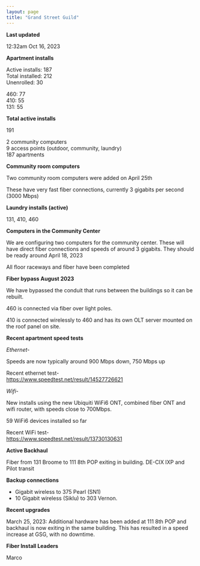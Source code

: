 ```yaml
---
layout: page
title: "Grand Street Guild"
---
```

**Last updated**

12:32am Oct 16, 2023

**Apartment installs**
 
Active installs: 187  
Total installed: 212  
Unenrolled: 30  

460: 77   
410: 55   
131: 55   

**Total active installs**

191

2 community computers   
9 access points (outdoor, community, laundry)   
187 apartments   


**Community room computers**

Two community room computers were added on April 25th

These have very fast fiber connections, currently 3 gigabits per second (3000 Mbps)

**Laundry installs (active)**

131, 410, 460

**Computers in the Community Center**

We are configuring two computers for the community center. These will have direct fiber connections and speeds of around 3 gigabits. They should be ready around April 18, 2023

All floor raceways and fiber have been completed

**Fiber bypass August 2023**

We have bypassed the conduit that runs between the buildings so it can be rebuilt.

460 is connected via fiber over light poles. 

410 is connected wirelessly to 460 and has its own OLT server mounted on the roof panel on site.

**Recent apartment speed tests**

*Ethernet-*

Speeds are now typically around 900 Mbps down, 750 Mbps up  

Recent ethernet test-  
https://www.speedtest.net/result/14527726621

*Wifi-*

New installs using the new Ubiquiti WiFi6 ONT, combined fiber ONT and wifi router, with speeds close to 700Mbps.  

59 WiFi6 devices installed so far

Recent WiFi test-  
https://www.speedtest.net/result/13730130631

**Active Backhaul**

Fiber from 131 Broome to 111 8th POP exiting in building. DE-CIX IXP and Pilot transit

**Backup connections**

- Gigabit wireless to 375 Pearl (SN1)  
- 10 Gigabit wireless (Siklu) to 303 Vernon. 

**Recent upgrades**

March 25, 2023: Additional hardware has been added at 111 8th POP and backhaul is now exiting in the same building. This has resulted in a speed increase at GSG, with no downtime.


**Fiber Install Leaders**  

Marco







